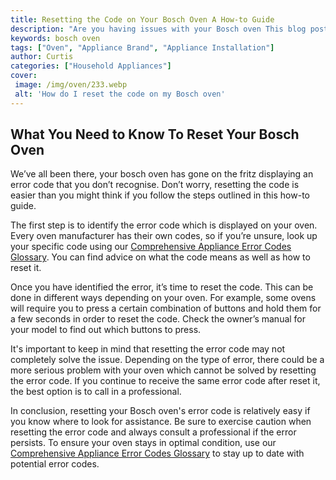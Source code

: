 ```yaml
---
title: Resetting the Code on Your Bosch Oven A How-to Guide
description: "Are you having issues with your Bosch oven This blog post provides an easy-to-follow guide on how to reset the code on your oven so you can get back to cooking in no time"
keywords: bosch oven
tags: ["Oven", "Appliance Brand", "Appliance Installation"]
author: Curtis
categories: ["Household Appliances"]
cover: 
 image: /img/oven/233.webp
 alt: 'How do I reset the code on my Bosch oven'
---
```

## What You Need to Know To Reset Your Bosch Oven
We’ve all been there, your bosch oven has gone on the fritz displaying an error code that you don’t recognise. Don’t worry, resetting the code is easier than you might think if you follow the steps outlined in this how-to guide.

The first step is to identify the error code which is displayed on your oven. Every oven manufacturer has their own codes, so if you’re unsure, look up your specific code using our [Comprehensive Appliance Error Codes Glossary](./error-codes/). You can find advice on what the code means as well as how to reset it.

Once you have identified the error, it’s time to reset the code. This can be done in different ways depending on your oven. For example, some ovens will require you to press a certain combination of buttons and hold them for a few seconds in order to reset the code. Check the owner’s manual for your model to find out which buttons to press.

It's important to keep in mind that resetting the error code may not completely solve the issue. Depending on the type of error, there could be a more serious problem with your oven which cannot be solved by resetting the error code. If you continue to receive the same error code after reset it, the best option is to call in a professional.

In conclusion, resetting your Bosch oven's error code is relatively easy if you know where to look for assistance. Be sure to exercise caution when resetting the error code and always consult a professional if the error persists. To ensure your oven stays in optimal condition, use our [Comprehensive Appliance Error Codes Glossary](./error-codes/) to stay up to date with potential error codes.
